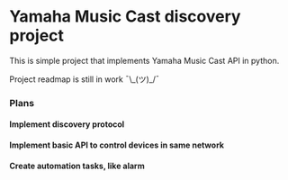 # Yamaha Music Cast discovery project

This is simple project that implements Yamaha Music Cast API in python.

Project readmap is still in work ¯\\\_(ツ)\_/¯ 

### Plans
#### Implement discovery protocol
#### Implement basic API to control devices in same network

#### Create automation tasks, like alarm 